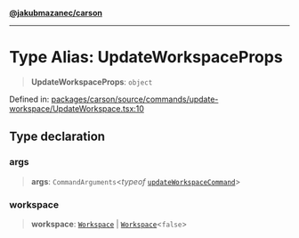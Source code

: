 [**@jakubmazanec/carson**](../README.md)

---

# Type Alias: UpdateWorkspaceProps

> **UpdateWorkspaceProps**: `object`

Defined in:
[packages/carson/source/commands/update-workspace/UpdateWorkspace.tsx:10](https://github.com/jakubmazanec/tools/blob/66e975ab265618dba82f8e4c56654145b7ba4db7/packages/carson/source/commands/update-workspace/UpdateWorkspace.tsx#L10)

## Type declaration

### args

> **args**: `CommandArguments`\<_typeof_
> [`updateWorkspaceCommand`](../variables/updateWorkspaceCommand.md)\>

### workspace

> **workspace**: [`Workspace`](../classes/Workspace.md) \|
> [`Workspace`](../classes/Workspace.md)\<`false`\>
